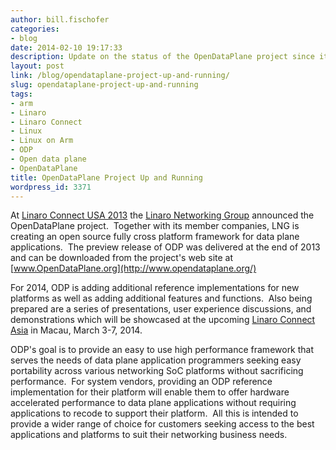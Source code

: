 ```yaml
---
author: bill.fischofer
categories:
- blog
date: 2014-02-10 19:17:33
description: Update on the status of the OpenDataPlane project since it was annoounced
layout: post
link: /blog/opendataplane-project-up-and-running/
slug: opendataplane-project-up-and-running
tags:
- arm
- Linaro
- Linaro Connect
- Linux
- Linux on Arm
- ODP
- Open data plane
- OpenDataPlane
title: OpenDataPlane Project Up and Running
wordpress_id: 3371
---
```


At [Linaro Connect USA 2013](https://connect.linaro.org/lcu13/) the [Linaro Networking Group](/groups/lng/) announced the OpenDataPlane project.  Together with its member companies, LNG is creating an open source fully cross platform framework for data plane applications.  The preview release of ODP was delivered at the end of 2013 and can be downloaded from the project's web site at [www.OpenDataPlane.org](http://www.opendataplane.org/)

For 2014, ODP is adding additional reference implementations for new platforms as well as adding additional features and functions.  Also being prepared are a series of presentations, user experience discussions, and demonstrations which will be showcased at the upcoming [Linaro Connect Asia](https://connect.linaro.org/lca14/) in Macau, March 3-7, 2014.

ODP's goal is to provide an easy to use high performance framework that serves the needs of data plane application programmers seeking easy portability across various networking SoC platforms without sacrificing performance.  For system vendors, providing an ODP reference implementation for their platform will enable them to offer hardware accelerated performance to data plane applications without requiring applications to recode to support their platform.  All this is intended to provide a wider range of choice for customers seeking access to the best applications and platforms to suit their networking business needs.
